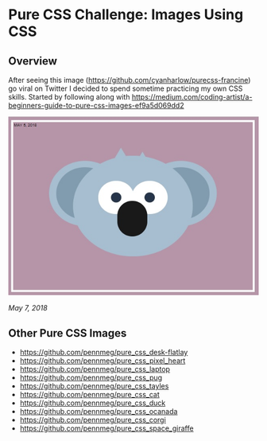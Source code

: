 # Pure CSS Challenge: Images Using CSS

## Overview

After seeing this image (https://github.com/cyanharlow/purecss-francine) go viral on Twitter I decided to spend sometime practicing my own CSS skills. Started by following along with https://medium.com/coding-artist/a-beginners-guide-to-pure-css-images-ef9a5d069dd2

![Pure CSS Koala](pure_css_koala.jpg)

*May 7, 2018* 

## Other Pure CSS Images

* https://github.com/pennmeg/pure_css_desk-flatlay
* https://github.com/pennmeg/pure_css_pixel_heart
* https://github.com/pennmeg/pure_css_laptop
* https://github.com/pennmeg/pure_css_pug
* https://github.com/pennmeg/pure_css_tayles
* https://github.com/pennmeg/pure_css_cat
* https://github.com/pennmeg/pure_css_duck
* https://github.com/pennmeg/pure_css_ocanada
* https://github.com/pennmeg/pure_css_corgi
* https://github.com/pennmeg/pure_css_space_giraffe
